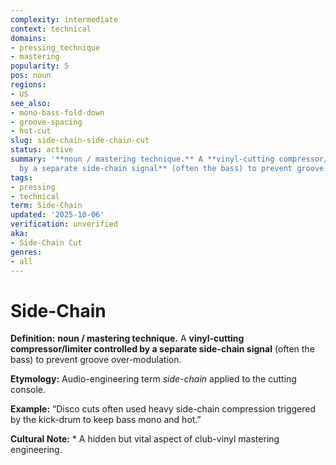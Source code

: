 ```yaml
---
complexity: intermediate
context: technical
domains:
- pressing_technique
- mastering
popularity: 5
pos: noun
regions:
- US
see_also:
- mono-bass-fold-down
- groove-spacing
- hot-cut
slug: side-chain-side-chain-cut
status: active
summary: '**noun / mastering technique.** A **vinyl-cutting compressor/limiter controlled
  by a separate side-chain signal** (often the bass) to prevent groove over-modulation.'
tags:
- pressing
- technical
term: Side-Chain
updated: '2025-10-06'
verification: unverified
aka:
- Side-Chain Cut
genres:
- all
---
```


# Side-Chain

**Definition:** **noun / mastering technique.** A **vinyl-cutting compressor/limiter controlled by a separate side-chain signal** (often the bass) to prevent groove over-modulation.

**Etymology:** Audio-engineering term *side-chain* applied to the cutting console.

**Example:** “Disco cuts often used heavy side-chain compression triggered by the kick-drum to keep bass mono and hot.”

**Cultural Note:** * A hidden but vital aspect of club-vinyl mastering engineering.

